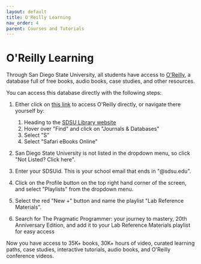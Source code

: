 ```yaml
---
layout: default
title: O'Reilly Learning
nav_order: 4
parent: Courses and Tutorials
---
```

# O'Reilly Learning
Through San Diego State University, all students have access to [O'Reilly](https://learning.oreilly.com/home/), a database full of free books, audio books, case studies, and other resources.

You can access this database directly with the following steps:


1. Either click on [this link](https://learning.oreilly.com/home/) to access O'Reilly directly, or navigate there yourself by:

      1. Heading to the [SDSU Library website](https://library.sdsu.edu/)
      2. Hover over "Find" and click on "Journals & Databases"
      3. Select "S" 
      4. Select "Safari eBooks Online"
 
2. San Diego State University is not listed in the dropdown menu, so click "Not Listed? Click here".
3. Enter your SDSUid. This is your school email that ends in "@sdsu.edu".
4. Click on the Profile button on the top right hand corner of the screen, and select "Playlists" from the dropdown menu.
5. Select the red "New +" button and name the playlist "Lab Reference Materials". 
6. Search for The Pragmatic Programmer: your journey to mastery, 20th Anniversary Edition, and add it to your Lab Reference Materials playlist for easy access

Now you have access to 35K+ books, 30K+ hours of video, curated learning paths, case studies, interactive tutorials, audio books, and O'Reilly conference videos.
